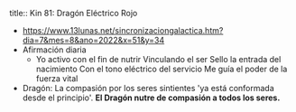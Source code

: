 title:: Kin 81: Dragón Eléctrico Rojo

- https://www.13lunas.net/sincronizaciongalactica.htm?dia=7&mes=8&ano=2022&x=51&y=34
- Afirmación diaria
	- Yo activo con el fin de nutrir 
	  Vinculando el ser 
	  Sello la entrada del nacimiento 
	  Con el tono eléctrico del servicio 
	  Me guía el poder de la fuerza vital
- Dragón: La compasión por los seres sintientes 'ya está conformada desde el principio'.
  **El Dragón nutre de compasión a todos los seres.**
